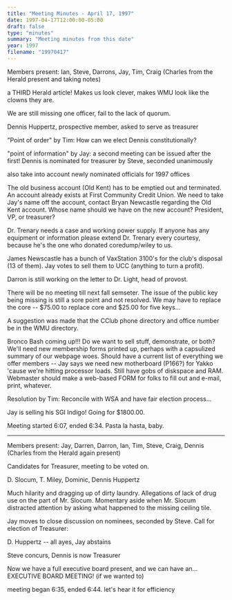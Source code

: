 ```yaml
---
title: "Meeting Minutes - April 17, 1997"
date: 1997-04-17T12:00:00-05:00
draft: false
type: "minutes"
summary: "Meeting minutes from this date"
year: 1997
filename: "19970417"
---
```


Members present: Ian, Steve, Darrons, Jay, Tim, Craig
 (Charles from the Herald present and taking notes)

a THIRD Herald article! Makes us look clever, makes WMU look like the clowns 
they are.

We are still missing one officer, fail to the lack of quorum.

Dennis Huppertz, prospective member, asked to serve as treasurer

"Point of order" by Tim: How can we elect Dennis constitutionally? 

"point of information" by Jay: a second meeting can be issued after the
first! Dennis is nominated for treasurer by Steve, seconded unanimously

also take into account newly nominated officials for 1997 offices

The old business account (Old Kent) has to be emptied out and terminated.
An account already exists at First Community Credit Union. We need to take
Jay's name off the account, contact Bryan Newcastle regarding the Old Kent
account. Whose name should we have on the new account? President, VP, or
treasurer?

Dr. Trenary needs a case and working power supply. If anyone has any
equipment or information please extend Dr. Trenary every courtesy, because
he's the one who donated coredump/wiley to us.

James Newscastle has a bunch of VaxStation 3100's for the club's disposal (13
of them). Jay votes to sell them to UCC (anything to turn a profit).

Darron is still working on the letter to Dr. Light, head of provost.

There will be no meeting till next fall semseter. The issue of the public
key being missing is still a sore point and not resolved. We may have to
replace the core -- $75.00 to replace core and $25.00 for five keys...
  
A suggestion was made that the CClub phone directory and office number be
in the WMU directory.

Bronco Bash coming up!!! Do we want to sell stuff, demonstrate, or both?
We'll need new membership forms printed up, perhaps with a capsulized
summary of our webpage woes. Should have a current list of everything we
offer members -- Jay says we need new motherboard (P166?) for Yakko 'cause
we're hitting processor loads. Still have gobs of diskspace and RAM.
Webmaster should make a web-based FORM for folks to fill out and e-mail,
print, whatever.

Resolution by Tim: Reconcile with WSA and have fair election process...

Jay is selling his SGI Indigo! Going for $1800.00.

Meeting started 6:07, ended 6:34. Pasta la hasta, baby. 

---

Members present: Jay, Darren, Darron, Ian, Tim, Steve, Craig, Dennis
 (Charles from the Herald again present)

Candidates for Treasurer, meeting to be voted on.

D. Slocum, T. Miley, Dominic, Dennis Huppertz

Much hilarity and dragging up of dirty laundry. Allegations of lack of drug
use on the part of Mr. Slocum. Momentary aside when Mr. Slocum distracted
attention by asking what happened to the missing ceiling tile.

Jay moves to close discussion on nominees, seconded by Steve. Call for
election of Treasurer:

D. Huppertz -- all ayes, Jay abstains

Steve concurs, Dennis is now Treasurer

Now we have a full executive board present, and we can have an...
EXECUTIVE BOARD MEETING! (if we wanted to)

meeting began 6:35, ended 6:44. let's hear it for efficiency
